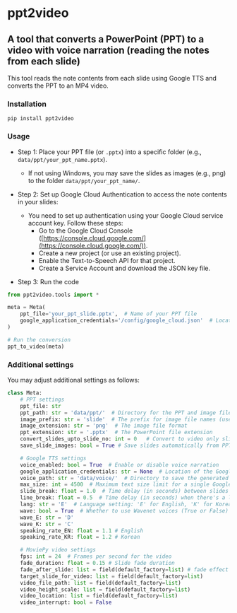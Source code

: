 # ppt2video
## A tool that converts a PowerPoint (PPT) to a video with voice narration (reading the notes from each slide)

This tool reads the note contents from each slide using Google TTS and converts the PPT to an MP4 video. 

### Installation

```
pip install ppt2video
```


### Usage

+ Step 1: Place your PPT file (or `.pptx`) into a specific folder (e.g., `data/ppt/your_ppt_name.pptx`).

    - If not using Windows, you may save the slides as images (e.g., png) to the folder `data/ppt/your_ppt_name/`.

+ Step 2: Set up Google Cloud Authentication to access the note contents in your slides:

    - You need to set up authentication using your Google Cloud service account key. Follow these steps:
        * Go to the Google Cloud Console ([https://console.cloud.google.com/](https://console.cloud.google.com/)).
        * Create a new project (or use an existing project).
        * Enable the Text-to-Speech API for that project.
        * Create a Service Account and download the JSON key file.

+ Step 3: Run the code

```python
from ppt2video.tools import *

meta = Meta(
    ppt_file='your_ppt_slide.pptx',  # Name of your PPT file
    google_application_credentials='/config/google_cloud.json'  # Location and filename of your Google Cloud service account key
)

# Run the conversion
ppt_to_video(meta)
```

### Additional settings
You may adjust additional settings as follows:

```python
class Meta:
    # PPT settings
    ppt_file: str 
    ppt_path: str = 'data/ppt/'  # Directory for the PPT and image files
    image_prefix: str = 'slide'  # The prefix for image file names (used when saving slides as images)
    image_extension: str = 'png'  # The image file format 
    ppt_extension: str = '.pptx'  # The PowerPoint file extension
    convert_slides_upto_slide_no: int = 0   # Convert to video only slide number upto this
    save_slide_images: bool = True # Save slides automatically from PPT, although there are already saved slides (works only under windows, if you have PowerPoint software)

    # Google TTS settings
    voice_enabled: bool = True  # Enable or disable voice narration
    google_application_credentials: str = None  # Location of the Google API key (downloaded as JSON)
    voice_path: str = 'data/voice/'  # Directory to save the generated audio files
    max_size: int = 4500  # Maximum text size limit for a single Google TTS API request (default 5000)
    slide_break: float = 1.0  # Time delay (in seconds) between slides
    line_break: float = 0.5  # Time delay (in seconds) when there's a line break in the text (e.g., '\n')
    lang: str = 'E'  # Language setting: 'E' for English, 'K' for Korean 
    wave: bool = True  # Whether to use Wavenet voices (True or False)
    wave_E: str = 'D'
    wave_K: str = 'C'
    speaking_rate_EN: float = 1.1 # English 
    speaking_rate_KR: float = 1.2 # Korean

    # MoviePy video settings
    fps: int = 24  # Frames per second for the video
    fade_duration: float = 0.15 # Slide fade duration
    fade_after_slide: list = field(default_factory=list) # fade effect after given slide number: starting from 0
    target_slide_for_video: list = field(default_factory=list)
    video_file_path: list = field(default_factory=list)
    video_height_scale: list = field(default_factory=list)
    video_location: list = field(default_factory=list)
    video_interrupt: bool = False
```


